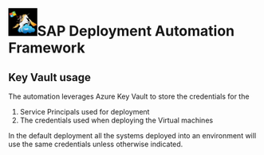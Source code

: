 
# ![SAP Deployment Automation Framework](../assets/images/UnicornSAPBlack64x64.png)**SAP Deployment Automation Framework** #

## Key Vault usage ##

The automation leverages Azure Key Vault to store the credentials for the

1. Service Principals used for deployment
2. The credentials used when deploying the Virtual machines

In the default deployment all the systems deployed into an environment will use the same credentials unless otherwise indicated.